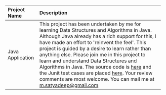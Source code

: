 | **Project Name** | **Description** |
|:-----------------|:----------------|
| Java Application | This project has been undertaken by me for learning Data Structures and Algorithms in Java. Although Java already has a rich support for this, I have made an effort to 'reinvent the feel'. This project is guided by a desire to learn rather than anything else. Please join me in this project to learn and understand Data Structures and Algorithms in Java. The source code is [here](http://code.google.com/p/javaapp/source/browse/#svn/JavaApplication/src/algorithms) and the Junit test cases are placed [here](http://code.google.com/p/javaapp/source/browse/#svn/JavaApplication/test/algorithms). Your review comments are most welcome. You can mail me at m.satyadeep@gmail.com|
